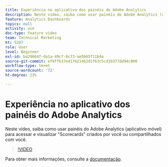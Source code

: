 ```yaml
---
title: Experiência no aplicativo dos painéis do Adobe Analytics
description: Neste vídeo, saiba como usar painéis do Adobe Analytics (aplicativo móvel) para acessar e visualizar "Scorecards" criados por você ou compartilhados com você.
feature: Analytics Dashboards
topics: null
activity: use
doc-type: feature video
team: Technical Marketing
kt: 5287
role: User
level: Beginner
exl-id: ba29664f-da1a-49c7-8c73-ae5b65f11b4a
source-git-commit: ef9ffb37e417621462d1f63c5cd39377dd94c800
workflow-type: tm+mt
source-wordcount: '72'
ht-degree: 23%

---
```


# Experiência no aplicativo dos painéis do Adobe Analytics

Neste vídeo, saiba como usar painéis do Adobe Analytics (aplicativo móvel) para acessar e visualizar &quot;Scorecards&quot; criados por você ou compartilhados com você.

>[!VIDEO](https://video.tv.adobe.com/v/34545/?quality=12)

Para obter mais informações, consulte a [documentação](https://experienceleague.adobe.com/docs/analytics/analyze/mobapp/home.html?lang=en).
